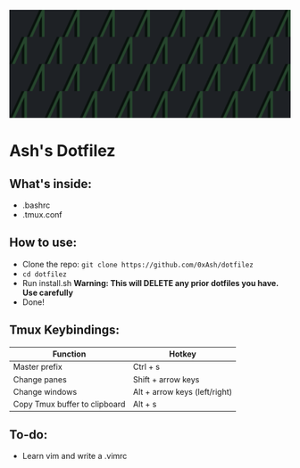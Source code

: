 ![banner](banner.png)

# Ash's Dotfilez

## What's inside:
- .bashrc
- .tmux.conf 

## How to use:
- Clone the repo: `git clone https://github.com/0xAsh/dotfilez`
- `cd dotfilez`
- Run install.sh **Warning: This will DELETE any prior dotfiles you have. Use carefully**
- Done!

## Tmux Keybindings:
| Function | Hotkey | 
| ---- | ---- |
| Master prefix | Ctrl + s | 
| Change panes | Shift + arrow keys |
| Change windows | Alt + arrow keys (left/right) |
| Copy Tmux buffer to clipboard | Alt + s |

## To-do:
- Learn vim and write a .vimrc
